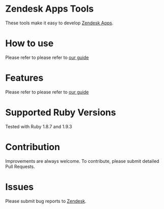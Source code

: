 # Zendesk Apps Tools

These tools make it easy to develop [Zendesk Apps](http://developer.zendesk.com/documentation/apps/).

# How to use

Please refer to please refer to [our guide](tools.md)

# Features

Please refer to please refer to [our guide](tools.md)

# Supported Ruby Versions

Tested with Ruby 1.8.7 and 1.9.3

# Contribution

Improvements are always welcome. To contribute, please submit detailed Pull Requests.

# Issues

Please submit bug reports to <a href="https://support.zendesk.com/requests/new">Zendesk</a>.